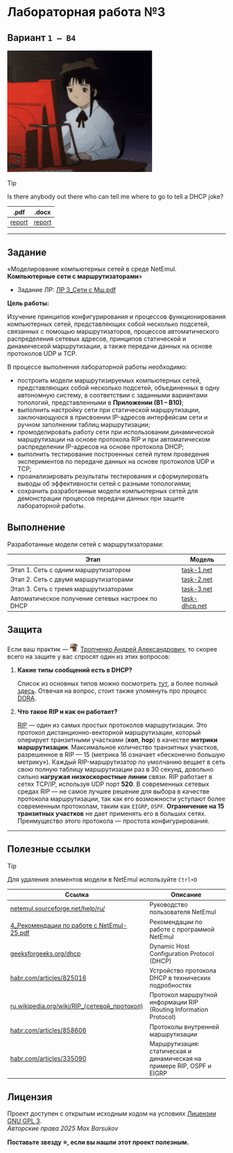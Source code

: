 # Лабораторная работа №3

## Вариант `1 – В4`

<img alt="lain-computer" src="https://github.com/maxbarsukov/itmo/blob/master/.docs/lain-computer.gif" height="280">

> [!TIP]
> Is there anybody out there who can tell me where to go to tell a DHCP joke?

|.pdf|.docx|
|-|-|
| [report](./docs/report.pdf) | [report](./docs/report.docx) |

---

## Задание

«Моделирование компьютерных сетей в среде NetEmul. **Компьютерные сети с маршрутизаторами**»

- Задание ЛР: [ЛР 3_Сети с Мш.pdf](./ЛР%203_Сети%20с%20Мш.pdf)

**Цель работы:**

Изучение принципов конфигурирования и процессов функционирования компьютерных сетей, представляющих собой несколько подсетей, связанных с помощью маршрутизаторов, процессов автоматического распределения сетевых адресов, принципов статической и динамической маршрутизации, а также передачи данных на основе протоколов UDP и TCP.

В процессе выполнения лабораторной работы необходимо:

- построить модели маршрутизируемых компьютерных сетей, представляющих собой несколько подсетей, объединенных в одну автономную систему, в соответствии с заданными вариантами топологий, представленными в **Приложении (В1 – В10)**;
- выполнить настройку сети при статической маршрутизации, заключающуюся в присвоении IP-адресов интерфейсам сети и ручном заполнении таблиц маршрутизации;
- промоделировать работу сети при использовании динамической маршрутизации на основе протокола RIP и при автоматическом распределении IP-адресов на основе протокола DHCP;
- выполнить тестирование построенных сетей путем проведения экспериментов по передаче данных на основе протоколов UDP и TCP;
- проанализировать результаты тестирования и сформулировать выводы об эффективности сетей с разными топологиями;
- сохранить разработанные модели компьютерных сетей для демонстрации процессов передачи данных при защите лабораторной работы.

## Выполнение

Разработанные модели сетей с маршрутизаторами:

| Этап | Модель |
| --- | --- |
| Этап 1. Сеть с одним маршрутизатором | [task-1.net](./networks/task-1.net)
| Этап 2. Сеть с двумя маршрутизаторами | [task-2.net](./networks/task-2.net)
| Этап 3. Сеть с тремя маршрутизаторами | [task-3.net](./networks/task-3.net)
| Автоматическое получение сетевых настроек по DHCP | [task-dhcp.net](./networks/task-dhcp.net)

## Защита

Если ваш практик — <a href="https://github.com/maxbarsukov/itmo/blob/master/.docs/tap-tap/README.md"><img alt="tropchenko" src="https://github.com/maxbarsukov/itmo/blob/master/.docs/tap-tap/tropchenko.gif" height="20"></a> [Тропченко Андрей Александрович](https://my.itmo.ru/persons/111848), то скорее всего на защите у вас спросят один из этих вопросов:

1. **Какие типы сообщений есть в DHCP?**

   Список из основных типов можно посмотреть [тут](https://forum.huawei.com/enterprise/intl/en/thread/DHCP-message-types/667235813622169600?blogId=667235813622169600), а более полный [здесь](https://notes.networklessons.com/dhcp-message-types). Отвечая на вопрос, стоит также упомянуть про процесс [DORA](https://notes.networklessons.com/dhcp-dora-process).

2. **Что такое RIP и как он работает?**

   [RIP](https://ru.wikipedia.org/wiki/RIP_(%D1%81%D0%B5%D1%82%D0%B5%D0%B2%D0%BE%D0%B9_%D0%BF%D1%80%D0%BE%D1%82%D0%BE%D0%BA%D0%BE%D0%BB)) — один из самых простых протоколов маршрутизации. Это протокол дистанционно-векторной маршрутизации, который оперирует транзитными участками (**хоп**, **hop**) в качестве **метрики маршрутизации**. Максимальное количество транзитных участков, разрешенное в RIP — 15 (метрика 16 означает «бесконечно большую метрику»). Каждый RIP-маршрутизатор по умолчанию вещает в сеть свою полную таблицу маршрутизации раз в 30 секунд, довольно сильно **нагружая низкоскоростные линии** связи. RIP работает в сетях TCP/IP, используя UDP порт **520**. В современных сетевых средах RIP — не самое лучшее решение для выбора в качестве протокола маршрутизации, так как его возможности уступают более современным протоколам, таким как `EIGRP`, `OSPF`. **Ограничение на 15 транзитных участков** не дает применять его в больших сетях. Преимущество этого протокола — простота конфигурирования.

---

## Полезные ссылки

> [!TIP]
> Для удаления элементов модели в NetEmul используйте `Ctrl+D`

| Ссылка | Описание |
| --- | --- |
| [netemul.sourceforge.net/help/ru/](https://netemul.sourceforge.net/help/ru/) | Руководство пользователя NetEmul |
| [4_Рекомендации по работе с NetEmul-25.pdf](../../4_Рекомендации%20по%20работе%20с%20NetEmul-25.pdf) | Рекомендации по работе с программой NetEmul |
| [geeksforgeeks.org/dhcp](https://www.geeksforgeeks.org/dynamic-host-configuration-protocol-dhcp/) | Dynamic Host Configuration Protocol (DHCP) |
| [habr.com/articles/825016](https://habr.com/ru/articles/825016/) | Устройство протокола DHCP в технических подробностях |
| [ru.wikipedia.org/wiki/RIP_(сетевой_протокол)](https://ru.wikipedia.org/wiki/RIP_(%D1%81%D0%B5%D1%82%D0%B5%D0%B2%D0%BE%D0%B9_%D0%BF%D1%80%D0%BE%D1%82%D0%BE%D0%BA%D0%BE%D0%BB)) | Протокол маршрутной информации RIP (Routing Information Protocol) |
| [habr.com/articles/858606](https://habr.com/ru/companies/nauka/articles/858606/) | Протоколы внутренней маршрутизации |
| [habr.com/articles/335090](https://habr.com/ru/articles/335090/) | Маршрутизация: статическая и динамическая на примере RIP, OSPF и EIGRP |

## Лицензия <a name="license"></a>

Проект доступен с открытым исходным кодом на условиях [Лицензии GNU GPL 3](https://opensource.org/license/gpl-3-0/). \
*Авторские права 2025 Max Barsukov*

**Поставьте звезду :star:, если вы нашли этот проект полезным.**
